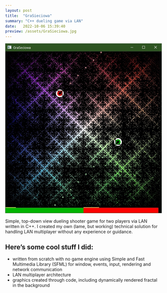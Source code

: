 ```yaml
---
layout: post
title:  "GraSieciowa"
summary: "C++ dueling game via LAN"
date:   2022-10-06 15:39:40
preview: /assets/GraSieciowa.jpg
---
```


![Picture 1](/assets/GraSieciowa.jpg)

Simple, top-down view dueling shooter game for two players via LAN written in C++. I created my own (lame, but working) technical solution for handling LAN multiplayer without any experience or guidance.

## Here’s some cool stuff I did:
- written from scratch with no game engine using Simple and Fast Multimedia Library (SFML) for window, events, input, rendering and network communication
- LAN multiplayer architecture
- graphics created through code, including dynamically rendered fractal in the background

